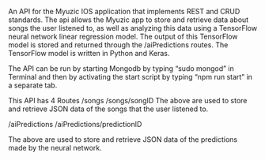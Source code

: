 An API for the Myuzic IOS application that implements REST and CRUD standards. The api allows the Myuzic app to store and retrieve data about songs the user listened to, as well as analyzing this data using a TensorFlow neural network linear regression model. The output of this TensorFlow model is stored and returned through the /aiPredictions routes. The TensorFlow model is written in Python and Keras.


The API can be run by starting Mongodb by typing “sudo mongod” in Terminal and then by activating the start script by typing “npm run start” in a separate tab.

This API has 4 Routes
/songs
/songs/songID
The above are used to store and retrieve JSON data of the songs that the user listened to.



/aiPredictions
/aiPredictions/predictionID

The above are used to store and retrieve JSON data of the predictions made by the neural network.

